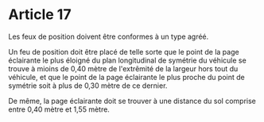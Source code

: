 # Article 17

Les feux de position doivent être conformes à un type agréé.

Un feu de position doit être placé de telle sorte que le point de la page éclairante le plus éloigné du plan longitudinal de symétrie du véhicule se trouve à mioins de 0,40 mètre de l'extrêmité de la largeur hors tout du véhicule, et que le point de la page éclairante le plus proche du point de symétrie soit à plus de 0,30 mètre de ce dernier.

De même, la page éclairante doit se trouver à une distance du sol comprise entre 0,40 mètre et 1,55 mètre.
